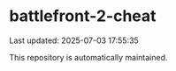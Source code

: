 # battlefront-2-cheat

Last updated: 2025-07-03 17:55:35

This repository is automatically maintained.
